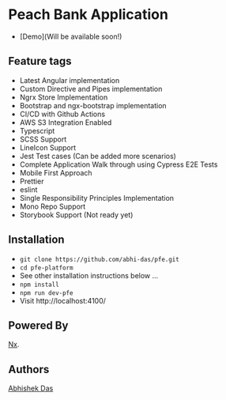 # Peach Bank Application

- [Demo](Will be available soon!)

## Feature tags

- Latest Angular implementation
- Custom Directive and Pipes implementation
- Ngrx Store Implementation
- Bootstrap and ngx-bootstrap implementation
- CI/CD with Github Actions
- AWS S3 Integration Enabled
- Typescript
- SCSS Support
- LineIcon Support
- Jest Test cases (Can be added more scenarios)
- Complete Application Walk through using Cypress E2E Tests
- Mobile First Approach
- Prettier
- eslint
- Single Responsibility Principles Implementation
- Mono Repo Support
- Storybook Support (Not ready yet)

## Installation

- `git clone https://github.com/abhi-das/pfe.git`
- `cd pfe-platform`
- See other installation instructions below ...
- `npm install`
- `npm run dev-pfe`
- Visit http://localhost:4100/

## Powered By

[Nx](https://nx.dev).

## Authors

[Abhishek Das](https://github.com/abhi-das)
